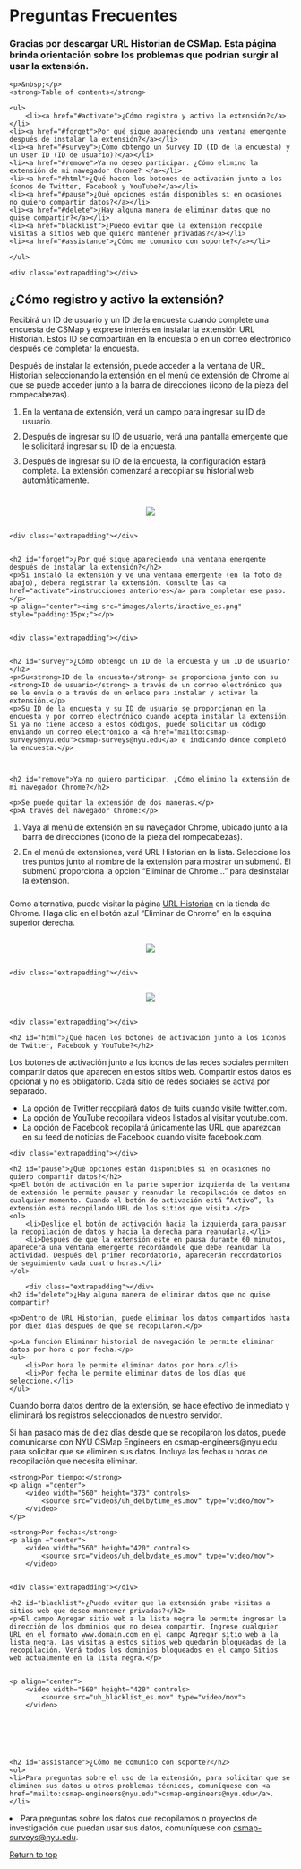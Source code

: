 # Preguntas Frecuentes

	
<html>
<head>
<style>
	h2{line-height:100%;}
	ol li {padding-bottom:10px;}
	.extrapadding{padding:30px;}
	</style>	
</head>
<body>
<a id="top"></a>

<h3>Gracias por descargar URL Historian de CSMap. Esta página brinda orientación sobre los problemas que podrían surgir al usar la extensión. </h3>

	<p>&nbsp;</p>
	<strong>Table of contents</strong>
	
	<ul>
		<li><a href="#activate">¿Cómo registro y activo la extensión?</a></li>
	<li><a href="#forget">Por qué sigue apareciendo una ventana emergente después de instalar la extensión?</a></li>
	<li><a href="#survey">¿Cómo obtengo un Survey ID (ID de la encuesta) y un User ID (ID de usuario)?</a></li>
	<li><a href="#remove">Ya no deseo participar. ¿Cómo elimino la extensión de mi navegador Chrome? </a></li>
	<li><a href="#html">¿Qué hacen los botones de activación junto a los íconos de Twitter, Facebook y YouTube?</a></li>
	<li><a href="#pause">¿Qué opciones están disponibles si en ocasiones no quiero compartir datos?</a></li>
	<li><a href="#delete">¿Hay alguna manera de eliminar datos que no quise compartir?</a></li>
	<li><a href="blacklist">¿Puedo evitar que la extensión recopile visitas a sitios web que quiero mantener privadas?</a></li>
	<li><a href="#assistance">¿Cómo me comunico con soporte?</a></li>

	</ul>
	
	<div class="extrapadding"></div>

<h2 id="activate">¿Cómo registro y activo la extensión?</h2>
	<p>Recibirá un ID de usuario y un ID de la encuesta cuando complete una encuesta de CSMap y exprese interés en instalar la extensión URL Historian. Estos ID se compartirán en la encuesta o en un correo electrónico después de completar la encuesta.</p>
	
<p>Después de instalar la extensión, puede acceder a la ventana de URL Historian seleccionando la extensión en el menú de extensión de Chrome al que se puede acceder junto a la barra de direcciones (icono de la pieza del rompecabezas).</p>
<ol>		
	<li>En la ventana de extensión, verá un campo para ingresar su ID de usuario.</li>
<li>Después de ingresar su ID de usuario, verá una pantalla emergente que le solicitará ingresar su ID de la encuesta.</li>
<li>Después de ingresar su ID de la encuesta, la configuración estará completa. La extensión comenzará a recopilar su historial web automáticamente.</li>
	</ol>
<p align="center"><img src="images/url_historian_userID_surveyID_es.png" style="padding:15px;"></p>


	<div class="extrapadding"></div>
	
	
	<h2 id="forget">¿Por qué sigue apareciendo una ventana emergente después de instalar la extensión?</h2>
	<p>Si instaló la extensión y ve una ventana emergente (en la foto de abajo), deberá registrar la extensión. Consulte las <a href="activate">instrucciones anteriores</a> para completar ese paso.</p>
	<p align="center"><img src="images/alerts/inactive_es.png" style="padding:15px;"></p>


	<div class="extrapadding"></div>
	
	
	<h2 id="survey">¿Cómo obtengo un ID de la encuesta y un ID de usuario?</h2>
	<p>Su<strong>ID de la encuesta</strong> se proporciona junto con su <strong>ID de usuario</strong> a través de un correo electrónico que se le envía o a través de un enlace para instalar y activar la extensión.</p>
	<p>Su ID de la encuesta y su ID de usuario se proporcionan en la encuesta y por correo electrónico cuando acepta instalar la extensión. Si ya no tiene acceso a estos códigos, puede solicitar un código enviando un correo electrónico a <a href="mailto:csmap-surveys@nyu.edu">csmap-surveys@nyu.edu</a> e indicando dónde completó la encuesta.</p>
	

	
	<h2 id="remove">Ya no quiero participar. ¿Cómo elimino la extensión de mi navegador Chrome?</h2>
	
	<p>Se puede quitar la extensión de dos maneras.</p>
	<p>A través del navegador Chrome:</p>
<ol>
	<li>Vaya al menú de extensión en su navegador Chrome, ubicado junto a la barra de direcciones (icono de la pieza del rompecabezas).</li> 
<li>En el menú de extensiones, verá URL Historian en la lista. Seleccione los tres puntos junto al nombre de la extensión para mostrar un submenú. El submenú proporciona la opción “Eliminar de Chrome...” para desinstalar la extensión.</li>
	</ol>
	<p>Como alternativa, puede visitar la página <a href="https://chrome.google.com/webstore/detail/url-historian/imdfbahhoamgbblienjdoeafphlngdim/related?hl=en">URL Historian</a> en la tienda de Chrome. Haga clic en el botón azul “Eliminar de Chrome” en la esquina superior derecha. </p>
	
<p align="center"><img src="images/url_historian_deintall_1.png" style="padding:15px;"></p>

	<div class="extrapadding"></div>

<p align="center"><img src="images/url_historian_deintall_2.png" style="padding:15px;"></p>

	<div class="extrapadding"></div>

	<h2 id="html">¿Qué hacen los botones de activación junto a los íconos de Twitter, Facebook y YouTube?</h2>
	
Los botones de activación junto a los iconos de las redes sociales permiten compartir datos que aparecen en estos sitios web. Compartir estos datos es opcional y no es obligatorio. Cada sitio de redes sociales se activa por separado.
<ul>
	<li>La opción de Twitter recopilará datos de tuits cuando visite twitter.com.</li>
	<li>La opción de YouTube recopilará videos listados al visitar youtube.com.</li>
	<li>La opción de Facebook recopilará únicamente las URL que aparezcan en su feed de noticias de Facebook cuando visite facebook.com.</li> 
</ul>

	<div class="extrapadding"></div>

	<h2 id="pause">¿Qué opciones están disponibles si en ocasiones no quiero compartir datos?</h2>
	<p>El botón de activación en la parte superior izquierda de la ventana de extensión le permite pausar y reanudar la recopilación de datos en cualquier momento. Cuando el botón de activación está “Activo”, la extensión está recopilando URL de los sitios que visita.</p>
	<ol>
		<li>Deslice el botón de activación hacia la izquierda para pausar la recopilación de datos y hacia la derecha para reanudarla.</li>
		<li>Después de que la extensión esté en pausa durante 60 minutos, aparecerá una ventana emergente recordándole que debe reanudar la actividad. Después del primer recordatorio, aparecerán recordatorios de seguimiento cada cuatro horas.</li>
	</ol>
	
		<div class="extrapadding"></div>
 	<h2 id="delete">¿Hay alguna manera de eliminar datos que no quise compartir?
</h2>
	
	<p>Dentro de URL Historian, puede eliminar los datos compartidos hasta por diez días después de que se recopilaron.</p>

	<p>La función Eliminar historial de navegación le permite eliminar datos por hora o por fecha.</p>
	<ul>
		<li>Por hora le permite eliminar datos por hora.</li>
		<li>Por fecha le permite eliminar datos de los días que seleccione.</li>
	</ul>
<p>Cuando borra datos dentro de la extensión, se hace efectivo de inmediato y eliminará los registros seleccionados de nuestro servidor.</p>

<p>Si han pasado más de diez días desde que se recopilaron los datos, puede comunicarse con NYU CSMap Engineers en csmap-engineers@nyu.edu para solicitar que se eliminen sus datos. Incluya las fechas u horas de recopilación que necesita eliminar.</p>
	
	
	<strong>Por tiempo:</strong>
	<p align ="center">
		<video width="560" height="373" controls>
	  		<source src="videos/uh_delbytime_es.mov" type="video/mov">
		</video>
	</p>
	
	<strong>Por fecha:</strong>
	<p align ="center">
		<video width="560" height="420" controls>
	  		<source src="videos/uh_delbydate_es.mov" type="video/mov">
		</video>
	

	<div class="extrapadding"></div>
	
	<h2 id="blacklist">¿Puedo evitar que la extensión grabe visitas a sitios web que deseo mantener privadas?</h2>
	<p>El campo Agregar sitio web a la lista negra le permite ingresar la dirección de los dominios que no desea compartir. Ingrese cualquier URL en el formato www.domain.com en el campo Agregar sitio web a la lista negra. Las visitas a estos sitios web quedarán bloqueadas de la recopilación. Verá todos los dominios bloqueados en el campo Sitios web actualmente en la lista negra.</p>
	
	
	<p align="center">
		<video width="560" height="420" controls>
  			<source src="uh_blacklist_es.mov" type="video/mov">
		</video>

<div class="extrapadding"></div>

	<h2 id="assistance">¿Cómo me comunico con soporte?</h2>
	<ol>
	<li>Para preguntas sobre el uso de la extensión, para solicitar que se eliminen sus datos u otros problemas técnicos, comuníquese con <a href="mailto:csmap-engineers@nyu.edu">csmap-engineers@nyu.edu</a>.</li>
<li>Para preguntas sobre los datos que recopilamos o proyectos de investigación que puedan usar sus datos, comuníquese con <a href="mailto:csmap-surveys@nyu.edu">csmap-surveys@nyu.edu</a>.</li>
	</ol>

<p><a href="#top">Return to top </a></p>


